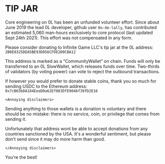 # TIP JAR

Core engineering on 0L has been an unfunded volunteer effort. Since about June 2019 the lead 0L developer, github user `0o-de-lally`, has contributed an estimated 5,060 man-hours exclusively to core protocol (last updated Sept 24th 2021). This effort was not compensated in any form.

Please consider donating to Infinite Game LLC's tip jar at the 0L address: `2B0E8325DEA5BE93D856CFDE2D0CBA12`

This address is marked as a “CommunityWallet” on chain. Funds will only be transferred to an 0L SlowWallet, which releases funds over time. Two-thirds of validators (by voting power) can vote to reject the outbound transactions.

If however you would prefer to donate stable coins, thank you so much for sending USDC to the Ethereum address: `0x7cB65bDA184EeeD0a62Ef083DfE9046f39fD2E16`

`<Annoying disclaimers>`


Sending anything to those wallets is a donation is voluntary and there should be no mistake: there is no service, coin, or privilege that comes from sending it.

Unfortunately that address wont be able to accept donations from any countries sanctioned by the USA. It's a wonderful sentiment, but please don't send since it may do more harm than good.

`</Annoying disclaimers>`

You're the best!
